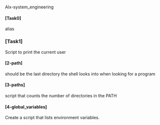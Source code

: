 Alx-system_engineering
#### [Task0]
alias
### [Task1]
Script to print the current user
#### [2-path]
should be the last directory the shell looks into when looking for a program
#### [3-paths]
script that counts the number of directories in the PATH
#### [4-global_variables]
Create a script that lists environment variables.
